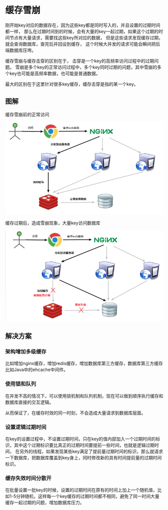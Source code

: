 # 缓存雪崩

刚开始key对应的数据存在，因为这些key都是同时写入的，并且设置的过期时间都一样，
那么在过期时间到的时候，会有大量的key一起过期，如果这个过期的时间节点有大量请求，需要找这些key所对应的数据，
但是这些请求发现缓存过期，就会查询数据库，查完后并回设到缓存，
这个时候大并发的请求可能会瞬间把后端数据库压垮。

缓存雪崩与缓存击穿的区别在于，
击穿是一个key的高频率访问过程中的过期问题。
雪崩是多个key的正常访问过程中，多个key同时过期的问题，其中雪崩的多个key也可能是高频率数据，也可能是普通数据。

最大的区别在于这里针对很多key缓存，缓存击穿是指的某一个key。

## 图解

缓存雪崩前的正常访问

![雪崩前的正常访问][4]

缓存过期后，造成雪崩现象，大量key访问数据库

![雪崩后直接访问了大量key访问数据库][5]

## 解决方案

### 架构增加多级缓存

比如增加nginx缓存，增加redis缓存，增加数据库第三方缓存，数据库第三方缓存比如Java中的ehcache中间件。

### 使用锁和队列

在并发不高的情况下，可以使用锁机制和队列机制，现在可以做到顺序执行缓存和数据库直接的交互逻辑。

从而保证了，在缓存时效的同一时刻，不会造成大量请求到数据库层面。

### 设置逻辑过期时间

在key的设置过程中，不设置过期时间，只在key的值内部加入一个过期时间的标识，其中这个过期标识要比真正的过期时间要提前一些时间，也就是逻辑过期时间，
在另外的线程，如果发现某些key满足了提前量过期时间的标识，那么就请求一下数据库，把数据库覆盖到key身上，同时修改新的具有时间提前量的过期时间标识。

### 缓存失效时间分散开

在批量设置一批key的时候，设置的过期时间在原有的时间上加上一个随机值，比如1-5分钟随机，这样每一个key缓存的过期时间都不相同，避免了同一时间大量缓存一起过期的问题，增加数据库压力。

[4]: /images/redis/cache04.png
[5]: /images/redis/cache05.png

